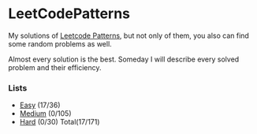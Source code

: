 # LeetCodePatterns

My solutions of [Leetcode Patterns](https://seanprashad.com/leetcode-patterns/), but not only of them, you also can find some random problems as well.

Almost every solution is the best. Someday I will describe every solved problem and their efficiency.

### Lists
* [Easy](https://github.com/Hanekawa-chan/LeetCodePatterns/blob/master/Easy/PATTERNS.md) (17/36)
* [Medium](https://github.com/Hanekawa-chan/LeetCodePatterns/blob/master/Medium/PATTERNS.md) (0/105)
* [Hard](https://github.com/Hanekawa-chan/LeetCodePatterns/blob/master/Hard/PATTERNS.md) (0/30)
Total(17/171)
